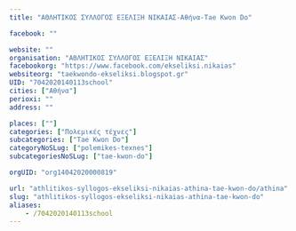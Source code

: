 ```yaml
---
title: "ΑΘΛΗΤΙΚΟΣ ΣΥΛΛΟΓΟΣ ΕΞΕΛΙΞΗ ΝΙΚΑΙΑΣ-Αθήνα-Tae Kwon Do"

facebook: ""

website: ""
organisation: "ΑΘΛΗΤΙΚΟΣ ΣΥΛΛΟΓΟΣ ΕΞΕΛΙΞΗ ΝΙΚΑΙΑΣ"
facebookorg: "https://www.facebook.com/ekseliksi.nikaias"
websiteorg: "taekwondo-ekseliksi.blogspot.gr"
UID: "7042020140113school"
cities: ["Αθήνα"]
perioxi: ""
address: ""

places: [""]
categories: ["Πολεμικές τέχνες"]
subcategories: ["Tae Kwon Do"]
categoryNoSLug: ["polemikes-texnes"]
subcategoriesNoSLug: ["tae-kwon-do"]

orgUID: "org14042020000819"

url: "athlitikos-syllogos-ekseliksi-nikaias-athina-tae-kwon-do/athina"
slug: "athlitikos-syllogos-ekseliksi-nikaias-athina-tae-kwon-do"
aliases:
    - /7042020140113school
---
```





